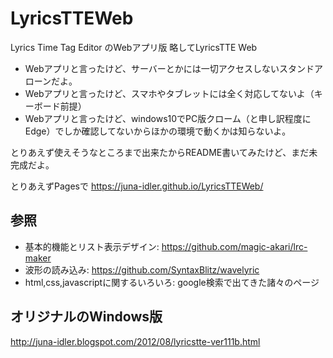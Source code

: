 # LyricsTTEWeb

Lyrics Time Tag Editor のWebアプリ版
略してLyricsTTE Web



* Webアプリと言ったけど、サーバーとかには一切アクセスしないスタンドアローンだよ。
* Webアプリと言ったけど、スマホやタブレットには全く対応してないよ（キーボード前提）
* Webアプリと言ったけど、windows10でPC版クローム（と申し訳程度にEdge）でしか確認してないからほかの環境で動くかは知らないよ。


とりあえず使えそうなところまで出来たからREADME書いてみたけど、まだ未完成だよ。


とりあえずPagesで
https://juna-idler.github.io/LyricsTTEWeb/


## 参照

- 基本的機能とリスト表示デザイン: https://github.com/magic-akari/lrc-maker
- 波形の読み込み: https://github.com/SyntaxBlitz/wavelyric
- html,css,javascriptに関するいろいろ: google検索で出てきた諸々のページ


## オリジナルのWindows版
http://juna-idler.blogspot.com/2012/08/lyricstte-ver111b.html
